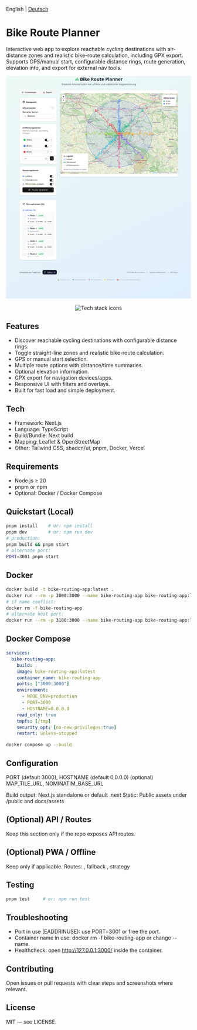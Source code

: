 English | [Deutsch](./README.de.md)

# Bike Route Planner

Interactive web app to explore reachable cycling destinations with air-distance zones and realistic bike-route calculation, including GPX export.
Supports GPS/manual start, configurable distance rings, route generation, elevation info, and export for external nav tools.

<p align="center">
  <img src="preview.png" alt="Bike Route Planner primary screenshot" />
</p>


<p align="center">
  <img src="https://skillicons.dev/icons?i=nextjs,ts,react,tailwind,leaflet,docker,vercel" alt="Tech stack icons" />
</p>

## Features
- Discover reachable cycling destinations with configurable distance rings.
- Toggle straight-line zones and realistic bike-route calculation.
- GPS or manual start selection.
- Multiple route options with distance/time summaries.
- Optional elevation information.
- GPX export for navigation devices/apps.
- Responsive UI with filters and overlays.
- Built for fast load and simple deployment.

## Tech
- Framework: Next.js
- Language: TypeScript
- Build/Bundle: Next build
- Mapping: Leaflet & OpenStreetMap
- Other: Tailwind CSS, shadcn/ui, pnpm, Docker, Vercel

## Requirements
- Node.js ≥ 20
- pnpm or npm
- Optional: Docker / Docker Compose

## Quickstart (Local)
```bash
pnpm install    # or: npm install
pnpm dev        # or: npm run dev
# production:
pnpm build && pnpm start
# alternate port:
PORT=3001 pnpm start
```

## Docker
```bash
docker build -t bike-routing-app:latest .
docker run --rm -p 3000:3000 --name bike-routing-app bike-routing-app:latest
# if name conflict:
docker rm -f bike-routing-app
# alternate host port:
docker run --rm -p 3100:3000 --name bike-routing-app bike-routing-app:latest
```

## Docker Compose
```yaml
services:
  bike-routing-app:
    build: .
    image: bike-routing-app:latest
    container_name: bike-routing-app
    ports: ["3000:3000"]
    environment:
      - NODE_ENV=production
      - PORT=3000
      - HOSTNAME=0.0.0.0
    read_only: true
    tmpfs: [/tmp]
    security_opt: [no-new-privileges:true]
    restart: unless-stopped
```
```bash
docker compose up --build
```

## Configuration
PORT (default 3000), HOSTNAME (default 0.0.0.0)
(optional) MAP_TILE_URL, NOMINATIM_BASE_URL

Build output: Next.js standalone or default .next
Static: Public assets under /public and docs/assets

## (Optional) API / Routes
Keep this section only if the repo exposes API routes.

## (Optional) PWA / Offline
Keep only if applicable. Routes: , fallback , strategy 

## Testing
```bash
pnpm test     # or: npm run test
```

## Troubleshooting
- Port in use (EADDRINUSE): use PORT=3001 or free the port.
- Container name in use: docker rm -f bike-routing-app or change --name.
- Healthcheck: open http://127.0.0.1:3000/ inside the container.

## Contributing
Open issues or pull requests with clear steps and screenshots where relevant.

## License
MIT — see LICENSE.
